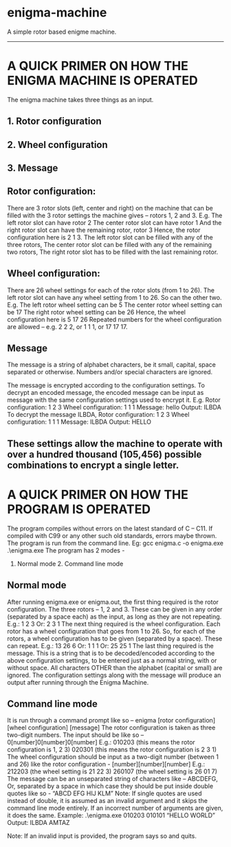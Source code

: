 # enigma-machine
A simple rotor based enigme machine.

--------------------------------------------------------------------------------------

# A QUICK PRIMER ON HOW THE ENIGMA MACHINE IS OPERATED 
The enigma machine takes three things as an input. 
## 1. Rotor configuration
## 2. Wheel configuration
## 3. Message

## Rotor configuration:
There are 3 rotor slots (left, center and right) on the machine that can be filled with the 3 rotor settings the machine gives – rotors 1, 2 and 3. 
E.g. The left rotor slot can have rotor 2 
The center rotor slot can have rotor 1 
And the right rotor slot can have the remaining rotor, rotor 3 
Hence, the rotor configuration here is 2 1 3. 
The left rotor slot can be filled with any of the three rotors, 
The center rotor slot can be filled with any of the remaining two rotors, 
The right rotor slot has to be filled with the last remaining rotor. 
 
## Wheel configuration:
There are 26 wheel settings for each of the rotor slots (from 1 to 26). 
The left rotor slot can have any wheel setting from 1 to 26. So can the other two. 
E.g. The left rotor wheel setting can be 5 
The center rotor wheel setting can be 17 
The right rotor wheel setting can be 26 
Hence, the wheel configuration here is 5 17 26 
Repeated numbers for the wheel configuration are allowed – e.g. 2 2 2, or 1 1 1, or 17 17 17. 
 
## Message
The message is a string of alphabet characters, be it small, capital, space separated or otherwise. Numbers and/or special characters are ignored. 
 
The message is encrypted according to the configuration settings. 
To decrypt an encoded message, the encoded message can be input as message with the same configuration settings used to encrypt it. 
E.g. Rotor configuration: 1 2 3 
        Wheel configuration: 1 1 1 
        Message: hello 
        Output: ILBDA 
To decrypt the message ILBDA, 
        Rotor configuration: 1 2 3 
        Wheel configuration: 1 1 1 
        Message: ILBDA 
        Output: HELLO 
 
These settings allow the machine to operate with over a hundred thousand (105,456) possible combinations to encrypt a single letter.
--------------------------------------------------------------------------------------
# A QUICK PRIMER ON HOW THE PROGRAM IS OPERATED 
The program compiles without errors on the latest standard of C – C11. If compiled with C99 or any other such old standards, errors maybe thrown. 
The program is run from the command line. 
Eg: gcc enigma.c -o enigma.exe 
      .\enigma.exe 
The program has 2 modes - 
1. Normal mode 2. Command line mode 
 
## Normal mode
After running enigma.exe or enigma.out, the first thing required is the rotor configuration. 
The three rotors – 1, 2 and 3. These can be given in any order (separated by a space each) as the input, as long as they are not repeating. 
E.g.: 1 2 3 
  Or: 2 3 1 
The next thing required is the wheel configuration. 
Each rotor has a wheel configuration that goes from 1 to 26. So, for each of the rotors, a wheel configuration has to be given (separated by a space). These can repeat. 
E.g.: 13 26 6 
   Or: 1 1 1 
   Or: 25 25 1 
The last thing required is the message. 
This is a string that is to be decoded/encoded according to the above configuration settings, to be entered just as a normal string, with or without space. All characters OTHER than the alphabet (capital or small) are ignored. 
The configuration settings along with the message will produce an output after running through the Enigma Machine. 
 
## Command line mode
It is run through a command prompt like so – enigma [rotor configuration] [wheel configuration] [message] 
The rotor configuration is taken as three two-digit numbers. The input should be like so – 0[number]0[number]0[number] 
E.g.: 010203 (this means the rotor configuration is 1, 2 3) 
         020301 (this means the rotor configuration is 2 3 1) 
The wheel configuration should be input as a two-digit number (between 1 and 26) like the rotor configuration - [number][number][number] 
E.g.: 212203 (the wheel setting is 21 22 3) 
         260107 (the wheel setting is 26 01 7) 
The message can be an unseparated string of characters like – ABCDEFG, 
Or, separated by a space in which case they should be put inside double quotes like so - “ABCD EFG HIJ   KLM” 
Note: If single quotes are used instead of double, it is assumed as an invalid argument and it skips the command line mode entirely. If an incorrect number of arguments are given, it does the same. 
Example: .\enigma.exe 010203 010101 “HELLO WORLD” 
   Output: ILBDA AMTAZ 
 
Note: If an invalid input is provided, the program says so and quits. 
